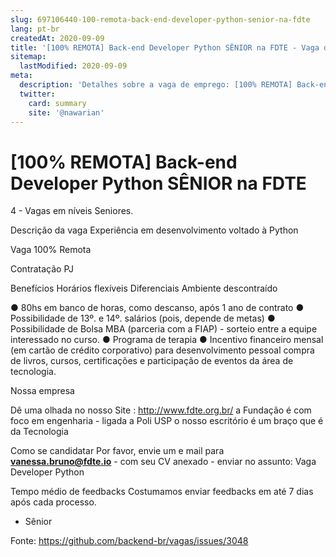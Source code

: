 ```yaml
---
slug: 697106440-100-remota-back-end-developer-python-senior-na-fdte
lang: pt-br
createdAt: 2020-09-09
title: '[100% REMOTA] Back-end Developer Python SÊNIOR na FDTE - Vaga de Emprego'
sitemap:
  lastModified: 2020-09-09
meta:
  description: 'Detalhes sobre a vaga de emprego: [100% REMOTA] Back-end Developer Python SÊNIOR na FDTE'
  twitter:
    card: summary
    site: '@nawarian'
---
```


# [100% REMOTA] Back-end Developer Python SÊNIOR na FDTE

4 - Vagas em níveis Seniores.

Descrição da vaga
Experiência em desenvolvimento voltado à Python 


Vaga 100% Remota

Contratação
PJ

Benefícios
Horários flexíveis
Diferenciais
Ambiente descontraído

● 80hs em banco de horas, como descanso, após 1 ano de contrato
● Possibilidade de 13º. e 14º. salários (pois, depende de metas)
● Possibilidade de Bolsa MBA (parceria com a FIAP) - sorteio entre a equipe interessado no curso.
● Programa de terapia
● Incentivo financeiro mensal (em cartão de crédito corporativo) para desenvolvimento pessoal
compra de livros, cursos, certificações e participação de eventos da área de tecnologia.

Nossa empresa

Dê uma olhada no nosso Site : http://www.fdte.org.br/
a Fundação é com foco em engenharia - ligada a Poli USP
o nosso escritório é um braço que é da Tecnologia


Como se candidatar
Por favor, envie um e mail para **vanessa.bruno@fdte.io**  - com seu CV anexado - enviar no assunto: Vaga Developer Python 

Tempo médio de feedbacks
Costumamos enviar feedbacks em até 7 dias após cada processo.
- Sênior





Fonte: https://github.com/backend-br/vagas/issues/3048